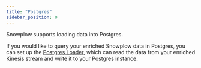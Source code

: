 ```yaml
---
title: "Postgres"
sidebar_position: 0
---
```


Snowplow supports loading data into Postgres.

If you would like to query your enriched Snowplow data in Postgres, you can set up the [Postgres Loader](/docs/destinations/warehouses-and-lakes/postgres/index.md), which can read the data from your enriched Kinesis stream and write it to your Postgres instance. 